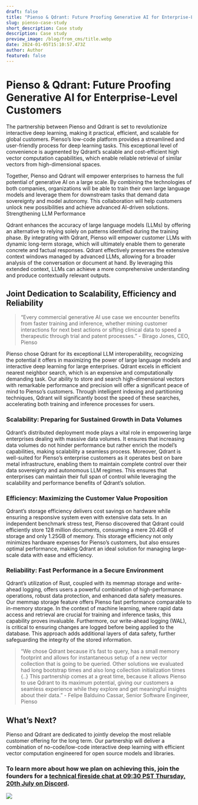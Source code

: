 ```yaml
---
draft: false
title: "Pienso & Qdrant: Future Proofing Generative AI for Enterprise-Level Customers"
slug: pienso-case-study
short_description: Case study
description: Case study
preview_image: /blog/from_cms/title.webp
date: 2024-01-05T15:10:57.473Z
author: Author
featured: false
---
```

<!--StartFragment-->

# Pienso & Qdrant: Future Proofing Generative AI for Enterprise-Level Customers

<!--EndFragment--><!--StartFragment-->

The partnership between Pienso and Qdrant is set to revolutionize interactive deep learning, making it practical, efficient, and scalable for global customers. Pienso’s low-code platform provides a streamlined and user-friendly process for deep learning tasks. This exceptional level of convenience is augmented by Qdrant’s scalable and cost-efficient high vector computation capabilities, which enable reliable retrieval of similar vectors from high-dimensional spaces.

Together, Pienso and Qdrant will empower enterprises to harness the full potential of generative AI on a large scale. By combining the technologies of both companies, organizations will be able to train their own large language models and leverage them for downstream tasks that demand data sovereignty and model autonomy. This collaboration will help customers unlock new possibilities and achieve advanced AI-driven solutions. Strengthening LLM Performance

Qdrant enhances the accuracy of large language models (LLMs) by offering an alternative to relying solely on patterns identified during the training phase. By integrating with Qdrant, Pienso will empower customer LLMs with dynamic long-term storage, which will ultimately enable them to generate concrete and factual responses. Qdrant effectively preserves the extensive context windows managed by advanced LLMs, allowing for a broader analysis of the conversation or document at hand. By leveraging this extended context, LLMs can achieve a more comprehensive understanding and produce contextually relevant outputs.

## [](https://qdrant.tech/case-studies/pienso/#joint-dedication-to-scalability-efficiency-and-reliability)Joint Dedication to Scalability, Efficiency and Reliability

> “Every commercial generative AI use case we encounter benefits from faster training and inference, whether mining customer interactions for next best actions or sifting clinical data to speed a therapeutic through trial and patent processes.” - Birago Jones, CEO, Pienso

Pienso chose Qdrant for its exceptional LLM interoperability, recognizing the potential it offers in maximizing the power of large language models and interactive deep learning for large enterprises. Qdrant excels in efficient nearest neighbor search, which is an expensive and computationally demanding task. Our ability to store and search high-dimensional vectors with remarkable performance and precision will offer a significant peace of mind to Pienso’s customers. Through intelligent indexing and partitioning techniques, Qdrant will significantly boost the speed of these searches, accelerating both training and inference processes for users.

### [](https://qdrant.tech/case-studies/pienso/#scalability-preparing-for-sustained-growth-in-data-volumes)Scalability: Preparing for Sustained Growth in Data Volumes

Qdrant’s distributed deployment mode plays a vital role in empowering large enterprises dealing with massive data volumes. It ensures that increasing data volumes do not hinder performance but rather enrich the model’s capabilities, making scalability a seamless process. Moreover, Qdrant is well-suited for Pienso’s enterprise customers as it operates best on bare metal infrastructure, enabling them to maintain complete control over their data sovereignty and autonomous LLM regimes. This ensures that enterprises can maintain their full span of control while leveraging the scalability and performance benefits of Qdrant’s solution.

### [](https://qdrant.tech/case-studies/pienso/#efficiency-maximizing-the-customer-value-proposition)Efficiency: Maximizing the Customer Value Proposition

Qdrant’s storage efficiency delivers cost savings on hardware while ensuring a responsive system even with extensive data sets. In an independent benchmark stress test, Pienso discovered that Qdrant could efficiently store 128 million documents, consuming a mere 20.4GB of storage and only 1.25GB of memory. This storage efficiency not only minimizes hardware expenses for Pienso’s customers, but also ensures optimal performance, making Qdrant an ideal solution for managing large-scale data with ease and efficiency.

### [](https://qdrant.tech/case-studies/pienso/#reliability-fast-performance-in-a-secure-environment)Reliability: Fast Performance in a Secure Environment

Qdrant’s utilization of Rust, coupled with its memmap storage and write-ahead logging, offers users a powerful combination of high-performance operations, robust data protection, and enhanced data safety measures. Our memmap storage feature offers Pienso fast performance comparable to in-memory storage. In the context of machine learning, where rapid data access and retrieval are crucial for training and inference tasks, this capability proves invaluable. Furthermore, our write-ahead logging (WAL), is critical to ensuring changes are logged before being applied to the database. This approach adds additional layers of data safety, further safeguarding the integrity of the stored information.

> “We chose Qdrant because it’s fast to query, has a small memory footprint and allows for instantaneous setup of a new vector collection that is going to be queried. Other solutions we evaluated had long bootstrap times and also long collection initialization times {..} This partnership comes at a great time, because it allows Pienso to use Qdrant to its maximum potential, giving our customers a seamless experience while they explore and get meaningful insights about their data.” - Felipe Balduino Cassar, Senior Software Engineer, Pienso

## [](https://qdrant.tech/case-studies/pienso/#whats-next)What’s Next?

Pienso and Qdrant are dedicated to jointly develop the most reliable customer offering for the long term. Our partnership will deliver a combination of no-code/low-code interactive deep learning with efficient vector computation engineered for open source models and libraries.

### [](https://qdrant.tech/case-studies/pienso/#to-learn-more-about-how-we-plan-on-achieving-this-join-the-founders-for-a-technical-fireside-chat-at-0930-pst-thursday-20th-july-on-discordhttpsdiscordggvnvg3fheevent1128331722270969909)To learn more about how we plan on achieving this, join the founders for a [technical fireside chat at 09:30 PST Thursday, 20th July on Discord](https://discord.gg/Vnvg3fHE?event=1128331722270969909).

<!--EndFragment-->

![](/blog/from_cms/founderschat.png)